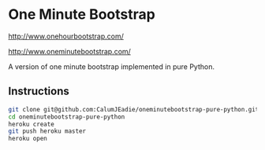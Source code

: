 One Minute Bootstrap
====================

http://www.onehourbootstrap.com/

http://www.oneminutebootstrap.com/

A version of one minute bootstrap implemented in pure Python.

Instructions
------------

```sh
git clone git@github.com:CalumJEadie/oneminutebootstrap-pure-python.git
cd oneminutebootstrap-pure-python
heroku create
git push heroku master
heroku open
```
